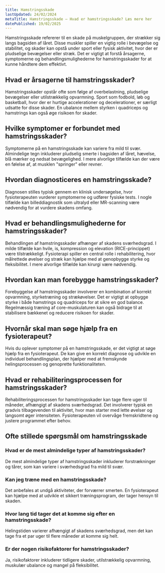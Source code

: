 ```yaml
---
title: Hamstringsskade
lastUpdated: 24/02/2024
metaTitle: Hamstringsskade – Hvad er hamstringsskade? Læs mere her
datePublished: 19/02/2025
---
```


Hamstringsskade refererer til en skade på muskelgruppen, der strækker sig langs bagsiden af låret. Disse muskler spiller en vigtig rolle i bevægelse og stabilitet, og skader kan opstå under sport eller fysisk aktivitet, hvor der er pludselige bevægelser eller stræk. Det er vigtigt at forstå årsagerne, symptomerne og behandlingsmulighederne for hamstringsskader for at kunne håndtere dem effektivt.

## Hvad er årsagerne til hamstringsskader?

Hamstringsskader opstår ofte som følge af overbelastning, pludselige bevægelser eller utilstrækkelig opvarmning. Sport som fodbold, løb og basketball, hvor der er hurtige accelerationer og decelerationer, er særligt udsatte for disse skader. En ubalance mellem styrken i quadriceps og hamstrings kan også øge risikoen for skader.

## Hvilke symptomer er forbundet med hamstringsskader?

Symptomerne på en hamstringsskade kan variere fra mild til svær. Almindelige tegn inkluderer pludselig smerte i bagsiden af låret, hævelse, blå mærker og nedsat bevægelighed. I mere alvorlige tilfælde kan der være en følelse af, at musklen "springer" eller revner.

## Hvordan diagnosticeres en hamstringsskade?

Diagnosen stilles typisk gennem en klinisk undersøgelse, hvor fysioterapeuten vurderer symptomerne og udfører fysiske tests. I nogle tilfælde kan billeddiagnostik som ultralyd eller MR-scanning være nødvendig for at vurdere skadens omfang.

## Hvad er behandlingsmulighederne for hamstringsskader?

Behandlingen af hamstringsskader afhænger af skadens sværhedsgrad. I milde tilfælde kan hvile, is, kompression og elevation (RICE-princippet) være tilstrækkeligt. Fysioterapi spiller en central rolle i rehabilitering, hvor målrettede øvelser og stræk kan hjælpe med at genopbygge styrke og fleksibilitet. I mere alvorlige tilfælde kan kirurgi være nødvendig.

## Hvordan kan man forebygge hamstringsskader?

Forebyggelse af hamstringsskader involverer en kombination af korrekt opvarmning, styrketræning og strækøvelser. Det er vigtigt at opbygge styrke i både hamstrings og quadriceps for at sikre en god balance. Regelmæssig træning af core-muskulaturen kan også bidrage til at stabilisere bækkenet og reducere risikoen for skader.

## Hvornår skal man søge hjælp fra en fysioterapeut?

Hvis du oplever symptomer på en hamstringsskade, er det vigtigt at søge hjælp fra en fysioterapeut. De kan give en korrekt diagnose og udvikle en individuel behandlingsplan, der hjælper med at fremskynde helingsprocessen og genoprette funktionaliteten.

## Hvad er rehabiliteringsprocessen for hamstringsskader?

Rehabiliteringsprocessen for hamstringsskader kan tage flere uger til måneder, afhængigt af skadens sværhedsgrad. Det involverer typisk en gradvis tilbagevenden til aktivitet, hvor man starter med lette øvelser og langsomt øger intensiteten. Fysioterapeuten vil overvåge fremskridtene og justere programmet efter behov.

## Ofte stillede spørgsmål om hamstringsskade

### Hvad er de mest almindelige typer af hamstringsskader?

De mest almindelige typer af hamstringsskader inkluderer forstrækninger og tårer, som kan variere i sværhedsgrad fra mild til svær.

### Kan jeg træne med en hamstringsskade?

Det anbefales at undgå aktiviteter, der forværrer smerten. En fysioterapeut kan hjælpe med at udvikle et sikkert træningsprogram, der tager hensyn til skaden.

### Hvor lang tid tager det at komme sig efter en hamstringsskade?

Helingstiden varierer afhængigt af skadens sværhedsgrad, men det kan tage fra et par uger til flere måneder at komme sig helt.

### Er der nogen risikofaktorer for hamstringsskader?

Ja, risikofaktorer inkluderer tidligere skader, utilstrækkelig opvarmning, muskulær ubalance og mangel på fleksibilitet.

